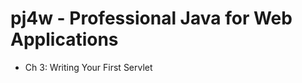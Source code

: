 pj4w - Professional Java for Web Applications
=============================================

* Ch 3: Writing Your First Servlet

